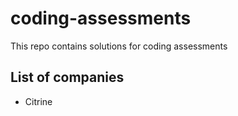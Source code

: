 # coding-assessments
This repo contains solutions for coding assessments

## List of companies
*  Citrine

